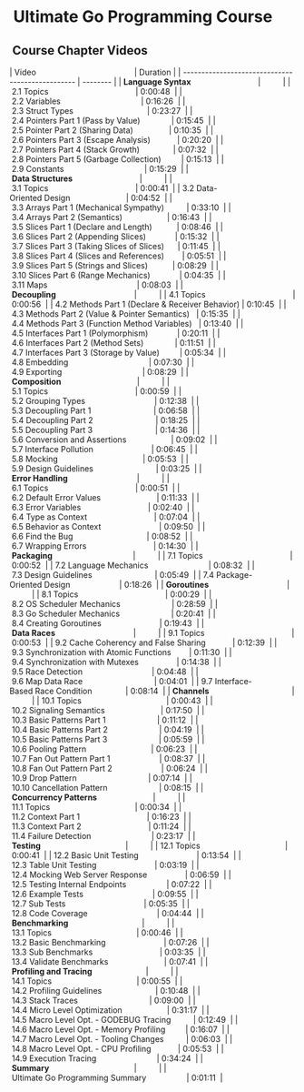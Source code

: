 #  Ultimate Go Programming Course

##  Course Chapter Videos

| Video                                            | Duration |
| ------------------------------------------------ | -------- |
| **Language Syntax**                              |          |
| 2.1 Topics                                       | 0:00:48  |
| 2.2 Variables                                    | 0:16:26  |
| 2.3 Struct Types                                 | 0:23:27  |
| 2.4 Pointers Part 1 (Pass by Value)              | 0:15:45  |
| 2.5 Pointer Part 2 (Sharing Data)                | 0:10:35  |
| 2.6 Pointers Part 3 (Escape Analysis)            | 0:20:20  |
| 2.7 Pointers Part 4 (Stack Growth)               | 0:07:32  |
| 2.8 Pointers Part 5 (Garbage Collection)         | 0:15:13  |
| 2.9 Constants                                    | 0:15:29  |
| **Data Structures**                              |          |
| 3.1 Topics                                       | 0:00:41  |
| 3.2 Data-Oriented Design                         | 0:04:52  |
| 3.3 Arrays Part 1 (Mechanical Sympathy)          | 0:33:10  |
| 3.4 Arrays Part 2 (Semantics)                    | 0:16:43  |
| 3.5 Slices Part 1 (Declare and Length)           | 0:08:46  |
| 3.6 Slices Part 2 (Appending Slices)             | 0:15:32  |
| 3.7 Slices Part 3 (Taking Slices of Slices)      | 0:11:45  |
| 3.8 Slices Part 4 (Slices and References)        | 0:05:51  |
| 3.9 Slices Part 5 (Strings and Slices)           | 0:08:29  |
| 3.10 Slices Part 6 (Range Mechanics)             | 0:04:35  |
| 3.11 Maps                                        | 0:08:03  |
| **Decoupling**                                   |          |
| 4.1 Topics                                       | 0:00:56  |
| 4.2 Methods Part 1 (Declare & Receiver Behavior) | 0:10:45  |
| 4.3 Methods Part 2 (Value & Pointer Semantics)   | 0:15:35  |
| 4.4 Methods Part 3 (Function Method Variables)   | 0:13:40  |
| 4.5 Interfaces Part 1 (Polymorphism)             | 0:20:11  |
| 4.6 Interfaces Part 2 (Method Sets)              | 0:11:51  |
| 4.7 Interfaces Part 3 (Storage by Value)         | 0:05:34  |
| 4.8 Embedding                                    | 0:07:30  |
| 4.9 Exporting                                    | 0:08:29  |
| **Composition**                                  |          |
| 5.1 Topics                                       | 0:00:59  |
| 5.2 Grouping Types                               | 0:12:38  |
| 5.3 Decoupling Part 1                            | 0:06:58  |
| 5.4 Decoupling Part 2                            | 0:18:25  |
| 5.5 Decoupling Part 3                            | 0:14:36  |
| 5.6 Conversion and Assertions                    | 0:09:02  |
| 5.7 Interface Pollution                          | 0:06:45  |
| 5.8 Mocking                                      | 0:05:53  |
| 5.9 Design Guidelines                            | 0:03:25  |
| **Error Handling**                               |          |
| 6.1 Topics                                       | 0:00:51  |
| 6.2 Default Error Values                         | 0:11:33  |
| 6.3 Error Variables                              | 0:02:40  |
| 6.4 Type as Context                              | 0:07:04  |
| 6.5 Behavior as Context                          | 0:09:50  |
| 6.6 Find the Bug                                 | 0:08:52  |
| 6.7 Wrapping Errors                              | 0:14:30  |
| **Packaging**                                    |          |
| 7.1 Topics                                       | 0:00:52  |
| 7.2 Language Mechanics                           | 0:08:32  |
| 7.3 Design Guidelines                            | 0:05:49  |
| 7.4 Package-Oriented Design                      | 0:18:26  |
| **Goroutines**                                   |          |
| 8.1 Topics                                       | 0:00:29  |
| 8.2 OS Scheduler Mechanics                       | 0:28:59  |
| 8.3 Go Scheduler Mechanics                       | 0:20:41  |
| 8.4 Creating Goroutines                          | 0:19:43  |
| **Data Races**                                   |          |
| 9.1 Topics                                       | 0:00:53  |
| 9.2 Cache Coherency and False Sharing            | 0:12:39  |
| 9.3 Synchronization with Atomic Functions        | 0:11:30  |
| 9.4 Synchronization with Mutexes                 | 0:14:38  |
| 9.5 Race Detection                               | 0:04:48  |
| 9.6 Map Data Race                                | 0:04:01  |
| 9.7 Interface-Based Race Condition               | 0:08:14  |
| **Channels**                                     |          |
| 10.1 Topics                                      | 0:00:43  |
| 10.2 Signaling Semantics                         | 0:17:50  |
| 10.3 Basic Patterns Part 1                       | 0:11:12  |
| 10.4 Basic Patterns Part 2                       | 0:04:19  |
| 10.5 Basic Patterns Part 3                       | 0:05:59  |
| 10.6 Pooling Pattern                             | 0:06:23  |
| 10.7 Fan Out Pattern Part 1                      | 0:08:37  |
| 10.8 Fan Out Pattern Part 2                      | 0:06:24  |
| 10.9 Drop Pattern                                | 0:07:14  |
| 10.10 Cancellation Pattern                       | 0:08:15  |
| **Concurrency Patterns**                         |          |
| 11.1 Topics                                      | 0:00:34  |
| 11.2 Context Part 1                              | 0:16:23  |
| 11.3 Context Part 2                              | 0:11:24  |
| 11.4 Failure Detection                           | 0:23:17  |
| **Testing**                                      |          |
| 12.1 Topics                                      | 0:00:41  |
| 12.2 Basic Unit Testing                          | 0:13:54  |
| 12.3 Table Unit Testing                          | 0:03:19  |
| 12.4 Mocking Web Server Response                 | 0:06:59  |
| 12.5 Testing Internal Endpoints                  | 0:07:22  |
| 12.6 Example Tests                               | 0:09:55  |
| 12.7 Sub Tests                                   | 0:05:35  |
| 12.8 Code Coverage                               | 0:04:44  |
| **Benchmarking**                                 |          |
| 13.1 Topics                                      | 0:00:46  |
| 13.2 Basic Benchmarking                          | 0:07:26  |
| 13.3 Sub Benchmarks                              | 0:03:35  |
| 13.4 Validate Benchmarks                         | 0:07:41  |
| **Profiling and Tracing**                        |          |
| 14.1 Topics                                      | 0:00:55  |
| 14.2 Profiling Guidelines                        | 0:10:48  |
| 14.3 Stack Traces                                | 0:09:00  |
| 14.4 Micro Level Optimization                    | 0:31:17  |
| 14.5 Macro Level Opt. - GODEBUG Tracing          | 0:12:49  |
| 14.6 Macro Level Opt. - Memory Profiling         | 0:16:07  |
| 14.7 Macro Level Opt. - Tooling Changes          | 0:06:03  |
| 14.8 Macro Level Opt. - CPU Profiling            | 0:05:53  |
| 14.9 Execution Tracing                           | 0:34:24  |
| **Summary**                                      |          |
| Ultimate Go Programming Summary                  | 0:01:11  |
